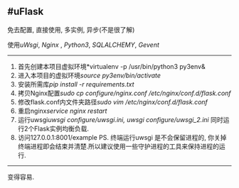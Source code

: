 #uFlask
---

免去配置, 直接使用, 多实例, 异步(不是很了解)

使用*uWsgi*, *Nginx* , *Python3*, *SQLALCHEMY*, *Gevent*

---

1. 首先创建本项目虚拟环境*virtualenv -p /usr/bin/python3 py3env&
2. 进入本项目的虚拟环境*source py3env/bin/activate*
3. 安装所需库*pip install -r requirements.txt*
4. 拷贝Nginx配置*sudo cp configure/nginx.conf /etc/nginx/conf.d/flask.conf*
5. 修改flask.conf内文件夹路径*sudo vim /etc/nginx/conf.d/flask.conf*
6. 重启nginx*service nginx restart*
7. 运行uwsgi*uwsgi configure/uwsgi.ini, uwsgi configure/uwsgi_2.ini* 同时运行2个Flask实例均衡负载.
8. 访问127.0.0.1:8001/example
PS. 终端运行uwsgi 是不会保留进程的, 你关掉终端进程即会结束并清楚.所以建议使用一些守护进程的工具来保持进程的运行.
---

变得容易.
